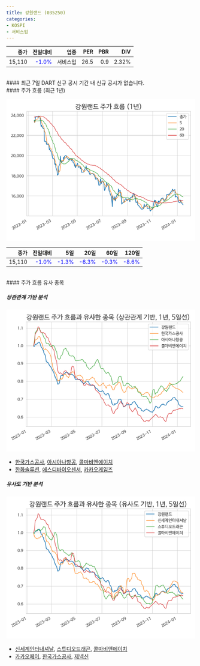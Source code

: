 ```yaml
---
title: 강원랜드 (035250)
categories:
- KOSPI
- 서비스업
---
```


|**종가**|**전일대비**|**업종**|**PER**|**PBR**|**DIV**|
|-------:|-----------:|-------:|------:|------:|------:|
|15,110|<span style="color: blue">-1.0%</span>|서비스업|26.5|0.9|2.32%|

<!-- more -->

<br>
#### 최근 7일 DART 신규 공시
기간 내 신규 공시가 없습니다.

<br>
#### 주가 흐름 (최근 1년)

![035250](/assets/images/stock/035250.png)

|**종가**|**전일대비**|**5일**|**20일**|**60일**|**120일**|
|---:|-------:|--:|---:|---:|----:|
|15,110|<span style="color: blue">-1.0%</span>|<span style="color: blue">-1.3%</span>|<span style="color: blue">-6.3%</span>|<span style="color: blue">-0.3%</span>|<span style="color: blue">-8.6%</span>|

<br>
#### 주가 흐름 유사 종목

##### 상관관계 기반 분석

![035250](/assets/images/stock/035250_corr.png)
- [한국가스공사](/036460/), [아시아나항공](/020560/), [콜마비앤에이치](/200130/)
- [한화솔루션](/009830/), [에스디바이오센서](/137310/), [카카오게임즈](/293490/)

##### 유사도 기반 분석

![035250](/assets/images/stock/035250_sim.png)
- [신세계인터내셔날](/031430/), [스튜디오드래곤](/253450/), [콜마비앤에이치](/200130/)
- [카카오페이](/377300/), [한국가스공사](/036460/), [제넥신](/095700/)